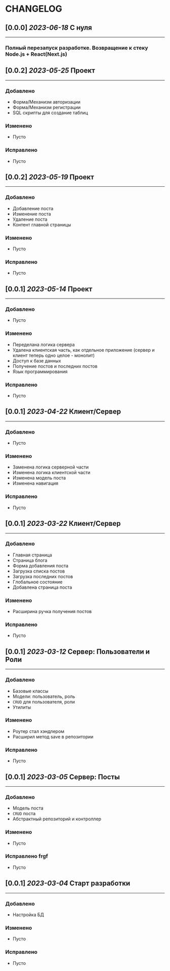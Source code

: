 # CHANGELOG

## [0.0.0] *2023-06-18* С нуля

---

### Полный перезапуск разработке. Возвращение к стеку Node.js + React(Next.js)

## [0.0.2]  *2023-05-25* Проект

---

### Добавлено

* Форма/Механизм авторизации
* Форма/Механизм регистрации
* SQL скрипты для создание таблиц

### Изменено

* Пусто

### Исправлено

* Пусто

## [0.0.2] *2023-05-19* Проект

---

### Добавлено

* Добавление поста
* Изменение поста
* Удаление поста
* Контент главной страницы

### Изменено

* Пусто

### Исправлено

* Пусто

## [0.0.1] *2023-05-14* **Проект**

---

### Добавлено

* Пусто

### Изменено

* Переделана логика сервера
* Удалена клиентская часть, как отдельное приложение (сервер и клиент теперь одно целое - монолит)
* Доступ к базе данных
* Получение постов и последних постов
* Язык программирования

### Исправлено

* Пусто

## [0.0.1] *2023-04-22* **Клиент/Сервер**

---

### Добавлено

* Пусто

### Изменено

* Заменена логика серверной части
* Изменена логика клиентской части
* Изменена модель поста
* Изменена навигация

### Исправлено

* Пусто

## [0.0.1] *2023-03-22* **Клиент/Сервер**

---

### Добавлено

* Главная страница
* Страница блога
* Форма добавления поста
* Загрузка списка постов
* Загрузка последних постов
* Глобальное состояние
* Добавлена страница поста

### Изменено

* Расширина ручка получения постов

### Исправлено

* Пусто

## [0.0.1] *2023-03-12* **Сервер: Пользователи и Роли**

---

### Добавлено

* Базовые классы
* Модели: пользователь, роль
* `CRUD` для пользователя, роли
* Утилиты

### Изменено

* Роутер стал хэндлером
* Расширил метод save в репозитории

### Исправлено

* Пусто

## [0.0.1] *2023-03-05* **Сервер: Посты**

---

### Добавлено

* Модель поста
* `CRUD` поста
* Абстрактный репозиторий и контроллер

### Изменено

* Пусто

### Исправлено frgf

* Пусто

## [0.0.1] *2023-03-04* **Старт разработки**

---

### Добавлено

* Настройка БД

### Изменено

* Пусто

### Исправлено

* Пусто
